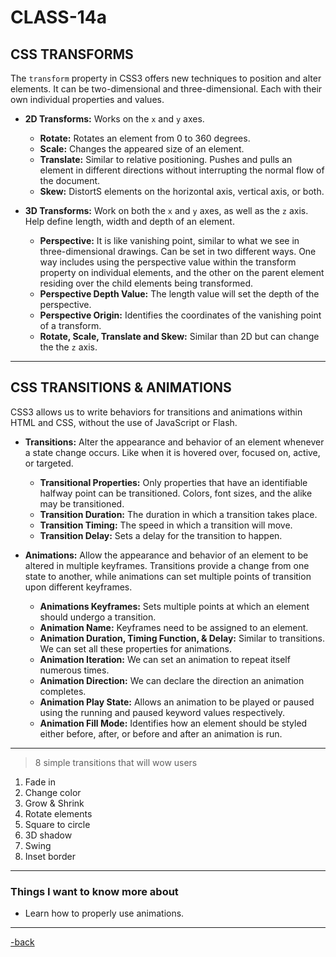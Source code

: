 # CLASS-14a

## CSS TRANSFORMS

The `transform` property in CSS3 offers new techniques to position and alter elements. It can be two-dimensional and three-dimensional. Each with their own individual properties and values.

* **2D Transforms:** Works on the `x` and `y` axes.

  * **Rotate:** Rotates an element from 0 to 360 degrees.
  * **Scale:** Changes the appeared size of an element.
  * **Translate:** Similar to relative positioning. Pushes and pulls an element in different directions without interrupting the normal flow of the document.
  * **Skew:** DistortS elements on the horizontal axis, vertical axis, or both.

* **3D Transforms:** Work on both the `x` and `y` axes, as well as the `z` axis. Help define length, width and depth of an element.

  * **Perspective:** It is like vanishing point, similar to what we see in three-dimensional drawings. Can be set in two different ways. One way includes using the perspective value within the transform property on individual elements, and the other on the parent element residing over the child elements being transformed.
  * **Perspective Depth Value:** The length value will set the depth of the perspective.
  * **Perspective Origin:** Identifies the coordinates of the vanishing point of a transform.
  * **Rotate, Scale, Translate and Skew:** Similar than 2D but can change the the `z` axis.

***

## CSS TRANSITIONS & ANIMATIONS

CSS3 allows us to write behaviors for transitions and animations within HTML and CSS, without the use of JavaScript or Flash.

* **Transitions:** Alter the appearance and behavior of an element whenever a state change occurs. Like when it is hovered over, focused on, active, or targeted.

  * **Transitional Properties:** Only properties that have an identifiable halfway point can be transitioned. Colors, font sizes, and the alike may be transitioned.
  * **Transition Duration:** The duration in which a transition takes place.
  * **Transition Timing:** The speed in which a transition will move.
  * **Transition Delay:** Sets a delay for the transition to happen.

* **Animations:** Allow the appearance and behavior of an element to be altered in multiple keyframes. Transitions provide a change from one state to another, while animations can set multiple points of transition upon different keyframes.

  * **Animations Keyframes:** Sets multiple points at which an element should undergo a transition.
  * **Animation Name:** Keyframes need to be assigned to an element.
  * **Animation Duration, Timing Function, & Delay:** Similar to transitions. We can set all these properties for animations.
  * **Animation Iteration:** We can set an animation to repeat itself numerous times.
  * **Animation Direction:** We can declare the direction an animation completes.
  * **Animation Play State:** Allows an animation to be played or paused using the running and paused keyword values respectively.
  * **Animation Fill Mode:** Identifies how an element should be styled either before, after, or before and after an animation is run.

***

>8 simple transitions that will wow users

1. Fade in
2. Change color
3. Grow & Shrink
4. Rotate elements
5. Square to circle
6. 3D shadow
7. Swing
8. Inset border

***

### Things I want to know more about

* Learn how to properly use animations.

***

[-back](https://alexriverau.github.io/reading-notes/code201)
